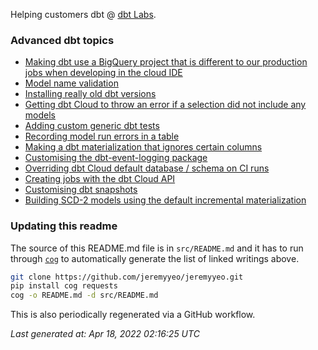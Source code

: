Helping customers dbt @ [dbt Labs](https://www.getdbt.com/).

### Advanced dbt topics

- [Making dbt use a BigQuery project that is different to our production jobs when developing in the cloud IDE](https://gist.github.com/197fc3e56c75a1530e3e69675ee9e1c8)
- [Model name validation](https://gist.github.com/5e3bae4e7a2ff6c6b554880c0d8d0e86)
- [Installing really old dbt versions](https://gist.github.com/dd3df9b6dde44f665b63a95b765ab893)
- [Getting dbt Cloud to throw an error if a selection did not include any models](https://gist.github.com/57d09c7e1d4fe31e265a002d30078e3a)
- [Adding custom generic dbt tests](https://gist.github.com/2e65478b5ec9d6593d7f36efbf412f17)
- [Recording model run errors in a table ](https://gist.github.com/064106e480106b49cd337f33a765ef20)
- [Making a dbt materialization that ignores certain columns](https://gist.github.com/1927816bfaebcf3be91f605e9d84d215)
- [Customising the dbt-event-logging package](https://gist.github.com/67e35e37880e3e7c8501672e183c4d5b)
- [Overriding dbt Cloud default database / schema on CI runs](https://gist.github.com/759d8675f9b36abfa8ba462c32f7c3e3)
- [Creating jobs with the dbt Cloud API](https://gist.github.com/38f7025e1c3aa07fe5d0631c5c6fe222)
- [Customising dbt snapshots](https://gist.github.com/7da6a6a4fd6dba598c04c431f74e91c0)
- [Building SCD-2 models using the default incremental materialization](https://gist.github.com/3a23f3fbcb72f10a17fc4d31b8a47854)


### Updating this readme

The source of this README.md file is in `src/README.md` and it has to run through [`cog`](https://nedbatchelder.com/code/cog) to automatically generate the list of linked writings above.

```sh
git clone https://github.com/jeremyyeo/jeremyyeo.git
pip install cog requests
cog -o README.md -d src/README.md
```

This is also periodically regenerated via a GitHub workflow.

_Last generated at: Apr 18, 2022 02:16:25 UTC_
